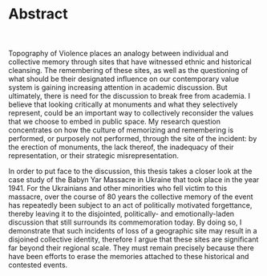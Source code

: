 
# Abstract
<br><br>
Topography of Violence places an analogy between individual and collective memory through sites that have witnessed ethnic and historical cleansing. The remembering of these sites, as well as the questioning of what should be their designated influence on our contemporary value system is gaining increasing attention in academic discussion. But ultimately, there is need for the discussion to break free from academia. I believe that looking critically at monuments and what they selectively represent, could be an important way to collectively reconsider the values that we choose to embed in public space. My research question concentrates on how the culture of memorizing and remembering is performed, or purposely not performed, through the site of the incident: by the erection of monuments, the lack thereof, the inadequacy of their representation, or their strategic misrepresentation.

In order to put face to the discussion, this thesis takes a closer look at the case study of the Babyn Yar Massacre in Ukraine that took place in the year 1941. For the Ukrainians and other minorities who fell victim to this massacre, over the course of 80 years the collective memory of the event has repeatedly been subject to an act of politically motivated forgettance, thereby leaving it to the disjointed, politically- and emotionally-laden discussion that still surrounds its commemoration today. By doing so, I demonstrate that such incidents of loss of a geographic site may result in a disjoined collective identity, therefore I argue that these sites are significant far beyond their regional scale. They must remain precisely because there have been efforts to erase the memories attached to these historical and contested events.

